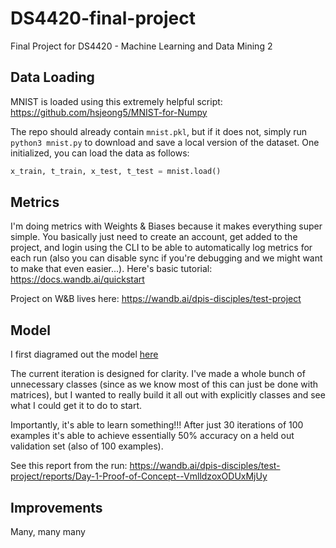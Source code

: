 # DS4420-final-project
Final Project for DS4420 - Machine Learning and Data Mining 2


## Data Loading

MNIST is loaded using this extremely helpful script: https://github.com/hsjeong5/MNIST-for-Numpy

The repo should already contain `mnist.pkl`, but if it does not, simply run `python3 mnist.py` to
download and save a local version of the dataset. One initialized, you can load the data as follows:
```python
x_train, t_train, x_test, t_test = mnist.load()
```


## Metrics

I'm doing metrics with Weights & Biases because it makes everything super simple. You
basically just need to create an account, get added to the project, and login using the CLI
to be able to automatically log metrics for each run (also you can disable sync if you're
debugging and we might want to make that even easier...). Here's basic tutorial:
https://docs.wandb.ai/quickstart

Project on W&B lives here: https://wandb.ai/dpis-disciples/test-project


## Model
I first diagramed out the model [here](https://drive.google.com/file/d/1ms71mk4eImrzkVSPj1iwx5C0kbbimDr3/view?usp=sharing)

The current iteration is designed for clarity. I've made a whole bunch of unnecessary classes
(since as we know most of this can just be done with matrices), but I wanted to really
build it all out with explicitly classes and see what I could get it to do to start.

Importantly, it's able to learn something!!! After just 30 iterations of 100 examples
it's able to achieve essentially 50% accuracy on a held out validation set (also of 100 examples).

See this report from the run:
https://wandb.ai/dpis-disciples/test-project/reports/Day-1-Proof-of-Concept--VmlldzoxODUxMjUy


## Improvements
Many, many many